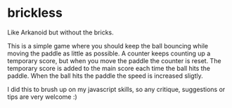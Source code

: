 # brickless
Like Arkanoid but without the bricks.

This is a simple game where you should keep the ball bouncing while moving the paddle as little as possible.
A counter keeps counting up a temporary score, but when you move the paddle the counter is reset.
The temporary score is added to the main score each time the ball hits the paddle.
When the ball hits the paddle the speed is increased sligtly.

I did this to brush up on my javascript skills, so any critique, suggestions or tips are very welcome :)
